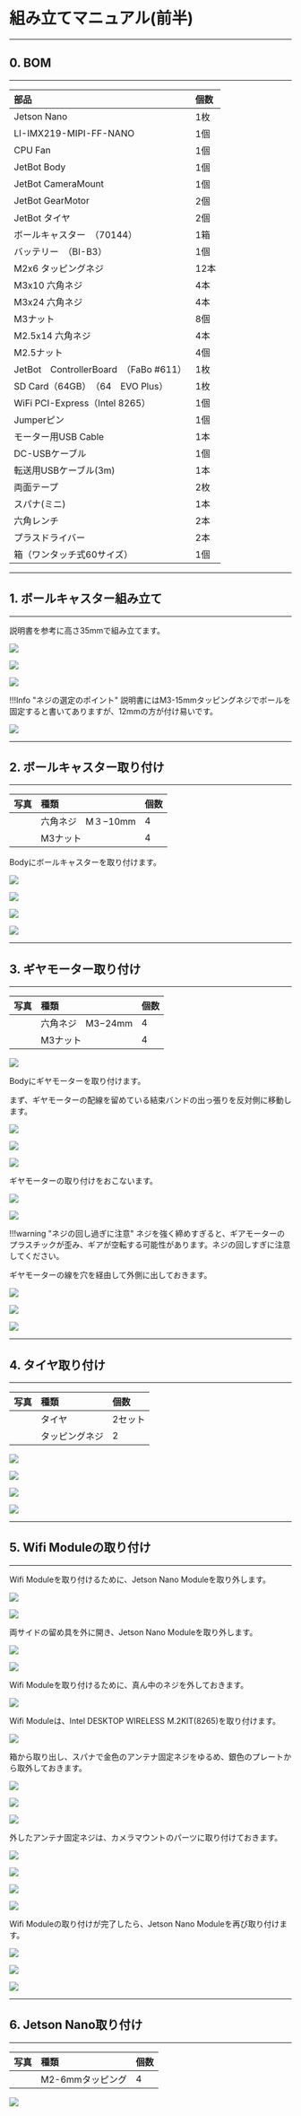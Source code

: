 # 組み立てマニュアル(前半)

<hr>

## 0. BOM

<hr>

|部品|個数|
|:--|:--|
|Jetson Nano|1枚|
|LI-IMX219-MIPI-FF-NANO|1個|
|CPU Fan|1個|
|JetBot Body|1個|		
|JetBot CameraMount　|1個|	
|JetBot GearMotor　|2個|		
|JetBot タイヤ　|2個|		
|ボールキャスター　（70144）| 1箱|		
|バッテリー　（BI-B3）| 1個|		
|M2x6 タッピングネジ|12本|
|M3x10 六角ネジ|4本|
|M3x24 六角ネジ|4本|
|M3ナット|8個|
|M2.5x14 六角ネジ|4本|
|M2.5ナット|4個|		
|JetBot　ControllerBoard　（FaBo #611）	|1枚|	
|SD Card（64GB）　（64　EVO Plus）|1枚|		
|WiFi PCI-Express（Intel 8265）|1個|
|Jumperピン|1個|
|モーター用USB Cable|1本|
|DC-USBケーブル|1個|
|転送用USBケーブル(3m)|1本|
|両面テープ|2枚|
|スパナ(ミニ)|1本|
|六角レンチ|2本|
|プラスドライバー|2本|
|箱（ワンタッチ式60サイズ）|1個|


<hr>

## 1. ボールキャスター組み立て

<hr>

説明書を参考に高さ35mmで組み立てます。

![](./img/kit001.JPG)

![](./img/kit002.JPG)

![](./img/kit003.JPG)

!!!Info "ネジの選定のポイント"
	説明書にはM3-15mmタッピングネジでボールを固定すると書いてありますが、12mmの方が付け易いです。

![](./img/kit004.JPG)

<hr>

## 2. ボールキャスター取り付け

<hr>

|写真|種類|個数|
|:--|:--|:--|
||六角ネジ　M３−10mm|4| 
||M3ナット|4|

Bodyにボールキャスターを取り付けます。

![](./img/kit105.png)

![](./img/kit106.png)

![](./img/kit107.png)

![](./img/kit108.png)


<hr>

## 3. ギヤモーター取り付け

<hr>


|写真|種類|個数|
|:--|:--|:--|
||六角ネジ　M3−24mm|4| 
||M3ナット|4|

![](./img/kit109.png)

Bodyにギヤモーターを取り付けます。

まず、ギヤモーターの配線を留めている結束バンドの出っ張りを反対側に移動します。

![](./img/kit110.png)

![](./img/kit111.png)

![](./img/kit112.png)

ギヤモーターの取り付けをおこないます。

![](./img/kit113.png)

![](./img/kit114.png)


!!!warning "ネジの回し過ぎに注意"
	ネジを強く締めすぎると、ギアモーターのプラスチックが歪み、ギアが空転する可能性があります。ネジの回しすぎに注意してください。

ギヤモーターの線を穴を経由して外側に出しておきます。

![](./img/kit115.png)

![](./img/kit116.png)

![](./img/kit117.png)

<hr>

## 4. タイヤ取り付け

<hr>

|写真|種類|個数|
|:--|:--|:--|
||タイヤ|2セット| 
||タッピングネジ|2|

![](./img/kit118.png)

![](./img/kit119.png)

![](./img/kit120.png)

![](./img/kit121.png)


<hr>

## 5. Wifi Moduleの取り付け

<hr>

Wifi Moduleを取り付けるために、Jetson Nano Moduleを取り外します。

![](./img/kit122.png)

![](./img/kit123.png)

両サイドの留め具を外に開き、Jetson Nano Moduleを取り外します。

![](./img/kit124.png)

![](./img/kit125.png)

Wifi Moduleを取り付けるために、真ん中のネジを外しておきます。

![](./img/kit126.png)

Wifi Moduleは、Intel DESKTOP WIRELESS M.2KIT(8265)を取り付けます。

![](./img/kit127.png)

箱から取り出し、スパナで金色のアンテナ固定ネジをゆるめ、銀色のプレートから取外しておきます。

![](./img/wifi000.png)

![](./img/wifi001.png)

![](./img/kit128.png)

外したアンテナ固定ネジは、カメラマウントのパーツに取り付けておきます。

![](./img/kit129.png)

![](./img/kit130.png)

![](./img/wifi003.png)

![](./img/kit131.png)


Wifi Moduleの取り付けが完了したら、Jetson Nano Moduleを再び取り付けます。

![](./img/kit132.png)

![](./img/kit133.png)

![](./img/kit134.png)

<hr>

## 6. Jetson Nano取り付け

<hr>

|写真|種類|個数|
|:--|:--|:--|
||M2-6mmタッピング|4| 

![](./img/kit135.png)
